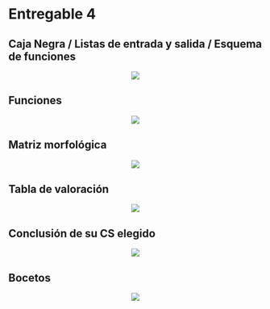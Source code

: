 # Entregable 4

## Caja Negra / Listas de entrada y salida / Esquema de funciones 

<p align="center">
<img src="https://github.com/user-attachments/assets/5ef86902-a838-4501-ab16-e8539aa871cc"/>
</p>

## Funciones

<p align="center">
<img src="https://github.com/user-attachments/assets/54bc0698-9b06-42b2-bf46-5ffa4b43bbb7"/>
</p>

##  Matriz morfológica

<p align="center">
<img src="https://github.com/user-attachments/assets/803bf0d8-60b1-45b0-ae13-a58343d29113"/>
</p>

## Tabla de valoración

<p align="center">
<img src="https://github.com/user-attachments/assets/c60a4a78-0f01-46e9-a7f4-1688e5500eb9"/>
</p>

## Conclusión de su CS elegido

<p align="center">
<img src="https://github.com/user-attachments/assets/35b600db-7f73-48a9-9220-19d6d76435f5"/>
</p>

## Bocetos

<p align="center">
<img src="https://github.com/user-attachments/assets/91ea484c-0e55-47c7-ba89-9807aaa1f390"/>
</p>

<p align="center">
<img src=""/>
</p>
